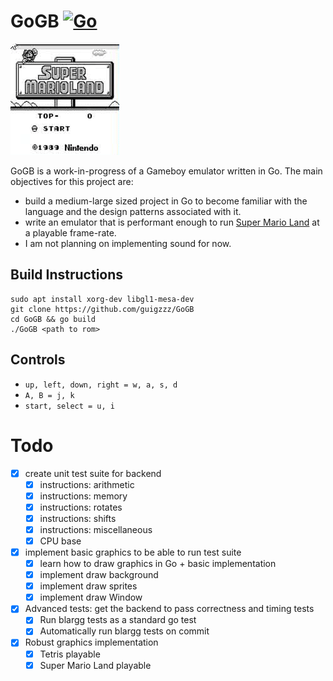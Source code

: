 # GoGB [![Go](https://github.com/guigzzz/GoGB/actions/workflows/go.yml/badge.svg)](https://github.com/guigzzz/GoGB/actions/workflows/go.yml)

![](media/mario.gif)

GoGB is a work-in-progress of a Gameboy emulator written in Go. The main objectives for this project are:

- build a medium-large sized project in Go to become familiar with the language and the design patterns associated with it.
- write an emulator that is performant enough to run [Super Mario Land](https://en.wikipedia.org/wiki/Super_Mario_Land) at a playable frame-rate.
- I am not planning on implementing sound for now.

## Build Instructions

```
sudo apt install xorg-dev libgl1-mesa-dev
git clone https://github.com/guigzzz/GoGB
cd GoGB && go build
./GoGB <path to rom>
```

## Controls

- `up, left, down, right = w, a, s, d`
- `A, B = j, k`
- `start, select = u, i`

# Todo

- [x] create unit test suite for backend
  - [x] instructions: arithmetic
  - [x] instructions: memory
  - [x] instructions: rotates
  - [x] instructions: shifts
  - [x] instructions: miscellaneous
  - [x] CPU base
- [x] implement basic graphics to be able to run test suite
  - [x] learn how to draw graphics in Go + basic implementation
  - [x] implement draw background
  - [x] implement draw sprites
  - [x] implement draw Window
- [x] Advanced tests: get the backend to pass correctness and timing tests
  - [x] Run blargg tests as a standard go test
  - [x] Automatically run blargg tests on commit
- [x] Robust graphics implementation
  - [x] Tetris playable
  - [x] Super Mario Land playable
